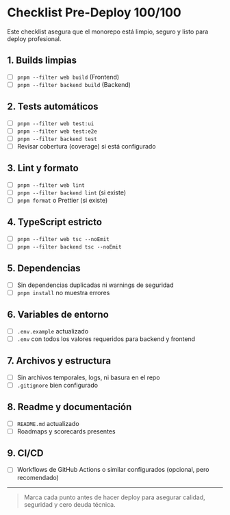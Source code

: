 # Checklist Pre-Deploy 100/100

Este checklist asegura que el monorepo está limpio, seguro y listo para deploy profesional.

## 1. Builds limpias
- [ ] `pnpm --filter web build` (Frontend)
- [ ] `pnpm --filter backend build` (Backend)

## 2. Tests automáticos
- [ ] `pnpm --filter web test:ui`
- [ ] `pnpm --filter web test:e2e`
- [ ] `pnpm --filter backend test`
- [ ] Revisar cobertura (coverage) si está configurado

## 3. Lint y formato
- [ ] `pnpm --filter web lint`
- [ ] `pnpm --filter backend lint` (si existe)
- [ ] `pnpm format` o Prettier (si existe)

## 4. TypeScript estricto
- [ ] `pnpm --filter web tsc --noEmit`
- [ ] `pnpm --filter backend tsc --noEmit`

## 5. Dependencias
- [ ] Sin dependencias duplicadas ni warnings de seguridad
- [ ] `pnpm install` no muestra errores

## 6. Variables de entorno
- [ ] `.env.example` actualizado
- [ ] `.env` con todos los valores requeridos para backend y frontend

## 7. Archivos y estructura
- [ ] Sin archivos temporales, logs, ni basura en el repo
- [ ] `.gitignore` bien configurado

## 8. Readme y documentación
- [ ] `README.md` actualizado
- [ ] Roadmaps y scorecards presentes

## 9. CI/CD
- [ ] Workflows de GitHub Actions o similar configurados (opcional, pero recomendado)

---

> Marca cada punto antes de hacer deploy para asegurar calidad, seguridad y cero deuda técnica. 
